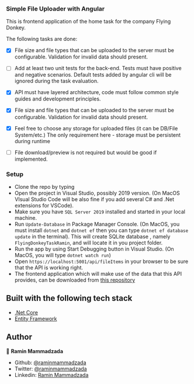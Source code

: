 
### Simple File Uploader with Angular 

This is frontend application of the home task for the company Flying Donkey. 

The following tasks are done:

- [x] File size and file types that can be uploaded to the server must be configurable. Validation for invalid data should present.

- [ ] Add at least two unit tests for the back-end. Tests must have positive and negative scenarios. Default tests added by angular cli will be ignored during the task evaluation.

- [x] API must have layered architecture, code must follow common style guides and development principles.

- [x] File size and file types that can be uploaded to the server must be configurable. Validation for invalid data should present.

- [x] Feel free to choose any storage for uploaded files (it can be DB/File System/etc.) The only requirement here - storage must be persistent during runtime

- [ ] File download/preview is not required but would be good if implemented.


### Setup

- Clone the repo by typing
- Open the project in Visual Studio, possibly 2019 version. (On MacOS VIsual Studio Code will be also fine if you add several C# and .Net extensions for VSCode). 
- Make sure you have `SQL Server 2019` installed and started in your local machine.
- Run `Update-Database` in Package Manager Console. (On MacOS, you must install `dotnet` and `dotnet ef` then you can type `dotnet ef database update` in the terminal). This will create SQLite database , namely `FlyingDonkeyTaskRamin`, and will locate it in you project folder. 
- Run the app by using Start Debugging button in Visual Studio. (On MacOS, you will type `dotnet watch run`)
- Open `https://localhost:5001/api/fileItems` in your browser to be sure that the API is working right.
- The frontend application which will make use of the data that this API provides, can be downloaded from [this repository](https://github.com/RaminMammadzada/file-upload-angular-client)

## Built with the following tech stack

- [.Net Core](https://dotnet.microsoft.com/download)
- [Entity Framework](https://docs.microsoft.com/en-us/ef/)

## Author

👤 **Ramin Mammadzada**

- Github: [@raminmammadzada](https://github.com/raminmammadzada)
- Twitter: [@raminmammadzada](https://twitter.com/raminmammadzada)
- Linkedin: [Ramin Mammadzada](https://www.linkedin.com/in/raminmammadzada/)




